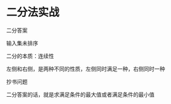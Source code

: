 # 二分法实战



二分答案

输入集未排序





二分的本质：连续性

左侧和右侧，是两种不同的性质，左侧同时满足一种，右侧同时一种



抄书问题



二分答案的话，就是求满足条件的最大值或者满足条件的最小值